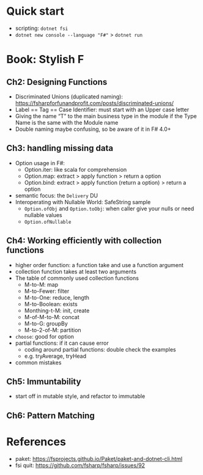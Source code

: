 # Quick start

- scripting: `dotnet fsi`
- `dotnet new console --language "F#"` > `dotnet run`

# Book: Stylish F

## Ch2: Designing Functions

- Discriminated Unions (duplicated naming): https://fsharpforfunandprofit.com/posts/discriminated-unions/
- Label == Tag == Case Identifier: must start with an Upper case letter
- Giving the name “T” to the main business type in the module if the Type Name is the same with the Module name
- Double naming maybe confusing, so be aware of it in F# 4.0+

## Ch3: handling missing data

- Option usage in F#:
  - Option.iter: like scala for comprehension
  - Option.map: extract > apply function > return a option
  - Option.bind: extract > apply function (return a option) > return a option
- semantic focus: the `Delivery` DU
- Interoperating with Nullable World: SafeString sample
  - `Option.ofObj` and `Option.toObj`: when caller give your nulls or need nullable values
  - `Option.ofNullable`

## Ch4: Working efficiently with collection functions

- higher order function: a function take and use a function argument
- collection function takes at least two arguments
- The table of commonly used collection functions
  - M-to-M: map
  - M-to-Fewer: filter
  - M-to-One: reduce, length
  - M-to-Boolean: exists
  - Monthing-t-M: init, create
  - M-of-M-to-M: concat
  - M-to-G: groupBy
  - M-to-2-of-M: partition
- `choose`: good for option
- partial functions: if it can cause error
  - coding around partial functions: double check the examples
  - e.g. tryAverage, tryHead
- common mistakes

## Ch5: Immuntability

- start off in mutable style, and refactor to immutable

## Ch6: Pattern Matching

# References

- paket: https://fsprojects.github.io/Paket/paket-and-dotnet-cli.html
- fsi quit: https://github.com/fsharp/fsharp/issues/92
